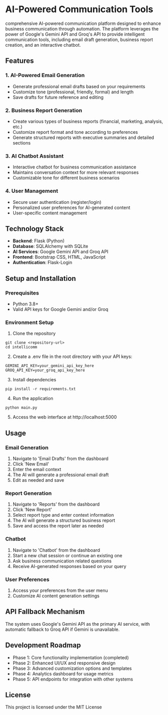# AI-Powered Communication Tools

comprehensive AI-powered communication platform designed to enhance business communication through automation. The platform leverages the power of Google's Gemini API and Groq's API to provide intelligent communication tools, including email draft generation, business report creation, and an interactive chatbot.

## Features

### 1. AI-Powered Email Generation
- Generate professional email drafts based on your requirements
- Customize tone (professional, friendly, formal) and length
- Save drafts for future reference and editing

### 2. Business Report Generation
- Create various types of business reports (financial, marketing, analysis, etc.)
- Customize report format and tone according to preferences
- Generate structured reports with executive summaries and detailed sections

### 3. AI Chatbot Assistant
- Interactive chatbot for business communication assistance
- Maintains conversation context for more relevant responses
- Customizable tone for different business scenarios

### 4. User Management
- Secure user authentication (register/login)
- Personalized user preferences for AI-generated content
- User-specific content management

## Technology Stack

- **Backend**: Flask (Python)
- **Database**: SQLAlchemy with SQLite
- **AI Services**: Google Gemini API and Groq API
- **Frontend**: Bootstrap CSS, HTML, JavaScript
- **Authentication**: Flask-Login

## Setup and Installation

### Prerequisites
- Python 3.8+
- Valid API keys for Google Gemini and/or Groq

### Environment Setup

1. Clone the repository
```
git clone <repository-url>
cd intellicomm
```

2. Create a .env file in the root directory with your API keys:
```
GEMINI_API_KEY=your_gemini_api_key_here
GROQ_API_KEY=your_groq_api_key_here
```

3. Install dependencies
```
pip install -r requirements.txt
```

4. Run the application
```
python main.py
```

5. Access the web interface at http://localhost:5000

## Usage

### Email Generation
1. Navigate to 'Email Drafts' from the dashboard
2. Click 'New Email'
3. Enter the email context
4. The AI will generate a professional email draft
5. Edit as needed and save

### Report Generation
1. Navigate to 'Reports' from the dashboard
2. Click 'New Report'
3. Select report type and enter context information
4. The AI will generate a structured business report
5. Save and access the report later as needed

### Chatbot
1. Navigate to 'Chatbot' from the dashboard
2. Start a new chat session or continue an existing one
3. Ask business communication related questions
4. Receive AI-generated responses based on your query

### User Preferences
1. Access your preferences from the user menu
2. Customize AI content generation settings

## API Fallback Mechanism

The system uses Google's Gemini API as the primary AI service, with automatic fallback to Groq API if Gemini is unavailable.

## Development Roadmap

- Phase 1: Core functionality implementation (completed)
- Phase 2: Enhanced UI/UX and responsive design
- Phase 3: Advanced customization options and templates
- Phase 4: Analytics dashboard for usage metrics
- Phase 5: API endpoints for integration with other systems

## License

This project is licensed under the MIT License
